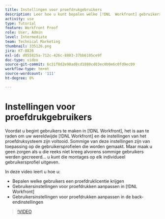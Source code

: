 ```yaml
---
title: Instellingen voor proefdrukgebruikers
description: Leer hoe u kunt bepalen welke [!DNL  Workfront] gebruikers krijgen een proefdrukvergunning, dan pas gebruikersmontages in beide aan [!DNL Workfront] en de achterste-eindinstellingen.
activity: use
type: Tutorial
feature: Workfront Proof
role: User, Admin
level: Intermediate
team: Technical Marketing
thumbnail: 335126.png
jira: KT-8826
exl-id: d055825a-712c-426c-8803-37bb6105ce9f
doc-type: video
source-git-commit: 6c31f8d2e98ad8cd1880cd03ec0b0e6c0fd9ec09
workflow-type: tm+mt
source-wordcount: '111'
ht-degree: 0%

---
```


# Instellingen voor proefdrukgebruikers

Voordat u begint gebruikers te maken in [!DNL  Workfront], het is aan te raden om uw wereldwijde [!DNL Workfront] en de instellingen van het proefdruksysteem zijn voltooid. Sommige van deze instellingen zijn van toepassing op de gebruikersprofielen die worden gemaakt. Maar maak u geen zorgen als u die reeks niet kreeg alvorens sommige gebruikers werden gecreeerd... u kunt die montages op elk individueel gebruikersprofiel uitgeven.


In deze video leert u hoe u:

* Bepalen welke gebruikers een proefdruklicentie krijgen
* Gebruikersinstellingen voor proefdrukken aanpassen in [!DNL  Workfront]
* Gebruikersinstellingen voor proefdrukken aanpassen in de back-endinstellingen

>[!VIDEO](https://video.tv.adobe.com/v/335126/?quality=12&learn=on)

<!--
Lean More URLs
-->
